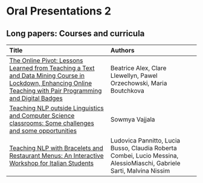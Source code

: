# Oral Presentations 2

## Long papers: Courses and curricula 

| Title              |     Authors                          |
| :---------------- | :------------------------------   | 
| [The Online Pivot: Lessons Learned from Teaching a Text and Data Mining Course in Lockdown, Enhancing Online Teaching with Pair Programming and Digital Badges](../papers/submission17.md) | Beatrice Alex, Clare Llewellyn, Pawel Orzechowski, Maria Boutchkova | 
| [Teaching NLP outside Linguistics and Computer Science classrooms: Some challenges and some opportunities](../papers/submission15.md) | Sowmya Vajjala |
| [Teaching NLP with Bracelets and Restaurant Menus: An Interactive Workshop for Italian Students](../papers/submission24.md) | Ludovica Pannitto, Lucia Busso, Claudia Roberta Combei, Lucio Messina, AlessioMiaschi, Gabriele Sarti, Malvina Nissim |